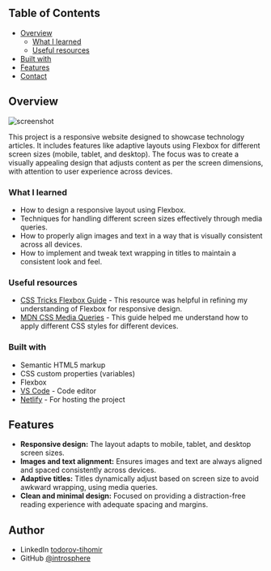 ## Table of Contents

- [Overview](#overview)
  - [What I learned](#what-i-learned)
  - [Useful resources](#useful-resources)
- [Built with](#built-with)
- [Features](#features)
- [Contact](#contact)
<!-- OVERVIEW -->

## Overview

![screenshot](https://user-images.githubusercontent.com/16707738/92399059-5716eb00-f132-11ea-8b14-bcacdc8ec97b.png)

This project is a responsive website designed to showcase technology articles. It includes features like adaptive layouts using Flexbox for different screen sizes (mobile, tablet, and desktop). The focus was to create a visually appealing design that adjusts content as per the screen dimensions, with attention to user experience across devices.

### What I learned

- How to design a responsive layout using Flexbox.
- Techniques for handling different screen sizes effectively through media queries.
- How to properly align images and text in a way that is visually consistent across all devices.
- How to implement and tweak text wrapping in titles to maintain a consistent look and feel.

### Useful resources

- [CSS Tricks Flexbox Guide](https://css-tricks.com/snippets/css/a-guide-to-flexbox/) - This resource was helpful in refining my understanding of Flexbox for responsive design.
- [MDN CSS Media Queries](https://developer.mozilla.org/en-US/docs/Web/CSS/Media_Queries/Using_media_queries) - This guide helped me understand how to apply different CSS styles for different devices.

### Built with

- Semantic HTML5 markup
- CSS custom properties (variables)
- Flexbox
- [VS Code](https://code.visualstudio.com/) - Code editor
- [Netlify](https://app.netlify.com/) - For hosting the project

## Features

- **Responsive design:** The layout adapts to mobile, tablet, and desktop screen sizes.
- **Images and text alignment:** Ensures images and text are always aligned and spaced consistently across devices.
- **Adaptive titles:** Titles dynamically adjust based on screen size to avoid awkward wrapping, using media queries.
- **Clean and minimal design:** Focused on providing a distraction-free reading experience with adequate spacing and margins.

## Author

- LinkedIn [todorov-tihomir](https://www.linkedin.com/in/todorov-tihomir/)
- GitHub [@introsphere](https://github.com/your-username)
